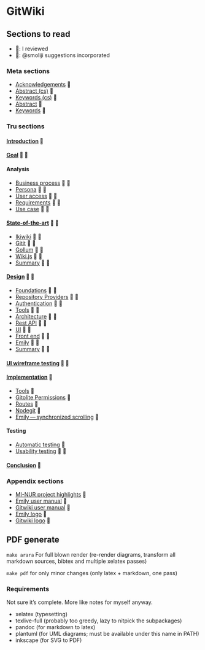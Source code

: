 # GitWiki

## Sections to read

* :octopus:: I reviewed
* :ram:: @smoliji suggestions incorporated

### Meta sections
* [Acknowledgements](./src/meta/thanks.md) :octopus:
* [Abstract (cs)](./src/meta/abstract-cs.md) :octopus:
* [Keywords (cs)](./src/meta/keywords-cs.md) :octopus:
* [Abstract](./src/meta/abstract.md) :octopus:
* [Keywords](./src/meta/keywords.md) :octopus:


### Tru sections
#### [Introduction](./src/introduction.md) :octopus:
#### [Goal](./src/goal.md) :octopus: :ram:
#### Analysis
* [Business process](./src/analysis/business-process.md) :octopus: :ram:
* [Persona](./src/analysis/persona.md) :octopus: :ram:
* [User access](./src/analysis/user-access.md) :octopus: :ram:
* [Requirements](./src/analysis/requirements.md) :octopus: :ram:
* [Use case](./src/analysis/use-case.md) :octopus: :ram:

#### [State-of-the-art](./src/state-of-art/_intro.md) :octopus: :ram:
* [Ikiwiki](./src/state-of-art/ikiwiki.md) :octopus: :ram:
* [Gitit](./src/state-of-art/gitit.md) :octopus: :ram:
* [Gollum](./src/state-of-art/gollum.md) :octopus: :ram:
* [Wiki.js](./src/state-of-art/wikijs.md) :octopus: :ram:
* [Summary](./src/state-of-art/_summary.md) :octopus: :ram:

#### [Design](./src/design/_intro.md) :octopus: :ram:
* [Foundations](./src/design/foundations.md) :octopus: :ram:
* [Repository Providers](./src/design/providers.md) :octopus: :ram:
* [Authentication](./src/design/authentication.md) :octopus: :ram:
* [Tools](./src/design/tools.md) :octopus: :ram:
* [Architecture](./src/design/architecture.md) :octopus: :ram:
* [Rest API](./src/design/rest.md) :octopus: :ram:
* [UI](./src/design/ui.md) :octopus: :ram:
* [Front end](./src/design/fe.md) :octopus: :ram:
* [Emily](./src/design/emily.md) :octopus: :ram:
* [Summary](./src/design/_summary.md) :octopus: :ram:

#### [UI wireframe testing](./src/heuristics.md) :octopus: :ram:
#### [Implementation](./src/implementation/_intro.md) :octopus:
* [Tools](./src/implementation/tools.md) :octopus:
* [Gitolite Permissions](./src/implementation/gitolite-permissions.md) :octopus:
* [Routes](./src/implementation/routes.md) :octopus:
* [Nodegit](./src/implementation/nodegit.md) :octopus:
* [Emily — synchronized scrolling](./src/implementation/scrolling.md) :octopus:

#### Testing
* [Automatic testing](./src/test/auto.md) :octopus:
* [Usability testing](./src/test/usability.md) :octopus: :construction:

#### [Conclusion](./src/conclusion.md) :octopus:


### Appendix sections
* [MI-NUR project highlights](./src/nur.md) :octopus:
* [Emily user manual](./src/readme/emily.md) :octopus:
* [Gitwiki user manual](./src/readme/gitwiki.md) :construction:
* [Emily logo](./src/logo/emily.md) :octopus:
* [Gitwiki logo](./src/logo/gitwiki.md) :construction:


## PDF generate

`make arara` For full blown render (re-render diagrams, transform all markdown sources, bibtex and multiple xelatex passes)

`make pdf` for only minor changes (only latex + markdown, one pass)

### Requirements

Not sure it’s complete. More like notes for myself anyway.
* xelatex (typesetting)
* texlive-full (probably too greedy, lazy to nitpick the subpackages)
* pandoc (for markdown to latex)
* plantuml (for UML diagrams; must be available under this name in PATH)
* inkscape (for SVG to PDF)